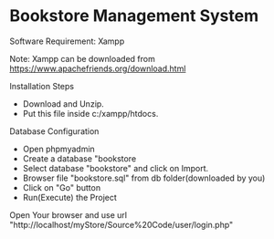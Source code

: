 # Bookstore Management System

Software Requirement: Xampp

Note: Xampp can be downloaded from https://www.apachefriends.org/download.html

Installation Steps
-	Download and Unzip.
-	Put this file inside c:/xampp/htdocs.

Database Configuration
-	Open phpmyadmin
-	Create a database "bookstore
-	Select database "bookstore" and click on Import.
-	Browser file "bookstore.sql" from db folder(downloaded by you)
-	Click on "Go" button
-	Run(Execute) the Project

Open Your browser and use url "http://localhost/myStore/Source%20Code/user/login.php"

